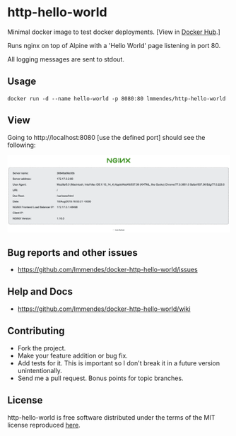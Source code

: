 # http-hello-world

Minimal docker image to test docker deployments. [View in [Docker Hub](https://hub.docker.com/r/lmmendes/http-hello-world).]

Runs nginx on top of Alpine with a 'Hello World' page listening in port 80.

All logging messages are sent to stdout.

## Usage

    docker run -d --name hello-world -p 8080:80 lmmendes/http-hello-world

## View

Going to http://localhost:8080 [use the defined port] should see the following:

![Alpine running nginx](https://github.com/lmmendes/docker-http-hello-world/raw/master/images/nginx.png)

## Bug reports and other issues

* https://github.com/lmmendes/docker-http-hello-world/issues

## Help and Docs

* https://github.com/lmmendes/docker-http-hello-world/wiki

## Contributing

* Fork the project.
* Make your feature addition or bug fix.
* Add tests for it. This is important so I don't break it in a future version unintentionally.
* Send me a pull request. Bonus points for topic branches.

## License

http-hello-world is free software distributed under the terms of the MIT license reproduced [here](http://opensource.org/licenses/mit-license.html).
